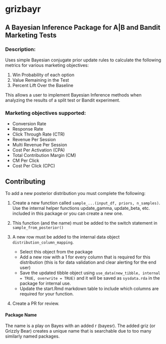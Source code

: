 # grizbayr

## A Bayesian Inference Package for A|B and Bandit Marketing Tests

### Description:

Uses simple Bayesian conjugate prior update rules to calculate the following metrics for various marketing objectives:

  1. Win Probability of each option
  2. Value Remaining in the Test
  3. Percent Lift Over the Baseline

This allows a user to implement Bayesian Inference methods when analyzing the results of a split test or Bandit experiment.

### Marketing objectives supported:

 - Conversion Rate
 - Response Rate
 - Click Through Rate (CTR)
 - Revenue Per Session
 - Multi Revenue Per Session
 - Cost Per Activation (CPA)
 - Total Contribution Margin (CM)
 - CM Per Click
 - Cost Per Click (CPC)


## Contributing
To add a new posterior distribution you must complete the following:

1. Create a new function called `sample_...(input_df, priors, n_samples)`. Use the internal helper functions update_gamma, update_beta, etc. included in this package or you can create a new one.
1. This function (and the name) must be added to the switch statement in `sample_from_posterior()`
1. A new row must be added to the internal data object `distribution_column_mapping`. 
    - Select this object from the package
    - Add a new row with a 1 for every column that is required for this distribution (this is for data validation and clear alerting for the end user)
    - Save the updated tibble object using `use_data(new_tibble, internal = TRUE, overwrite = TRUE)` and it will be saved as `sysdata.rda` in the package for internal use.
    - Update the start.Rmd markdown table to include which columns are required for your function.
  
1. Create a PR for review.  


#### Package Name

The name is a play on Bayes with an added r (bayesr). The added griz (or Grizzly Bear) creates a unique name that is searchable due to too many similarly named packages.
